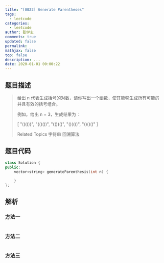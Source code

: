```yaml
---
title: "[0022] Generate Parentheses"
tags:
  - leetcode
categories:
  - leetcode
author: 张学志
comments: true
updated: false
permalink:
mathjax: false
top: false
description: ...
date: 2020-01-01 00:00:22
---
```


## 题目描述

> 给出 n 代表生成括号的对数，请你写出一个函数，使其能够生成所有可能的并且有效的括号组合。 
> 
> 例如，给出 n = 3，生成结果为： 
> 
> [
> "((()))",
> "(()())",
> "(())()",
> "()(())",
> "()()()"
> ]
> 
> Related Topics 字符串 回溯算法

## 题目代码

```cpp
class Solution {
public:
    vector<string> generateParenthesis(int n) {
        
    }
};
```

## 解析

### 方法一

```cpp

```

### 方法二

```cpp

```

### 方法三

```cpp

```

